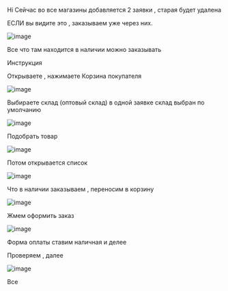 Hi
Сейчас во все магазины добавляется 2 заявки , старая будет удалена

ЕСЛИ вы видите это , заказываем уже через них.

![image](https://github.com/SemenSMR/Information1c/assets/124078571/227d5027-a72a-475c-91c5-8e923defe04b)


Все что там находится в наличии можно заказывать 



Инструкция

Открываете , нажимаете Корзина покупателя

![image](https://github.com/SemenSMR/Information1c/assets/124078571/2377e09f-b180-4e9d-9f6b-ac3ae5c92e18)

 Выбираете склад (оптовый склад) в одной заявке склад выбран по умолчанию

 ![image](https://github.com/SemenSMR/Information1c/assets/124078571/230059b0-a98e-4896-b088-8e63d0511606)

 Подобрать товар

 ![image](https://github.com/SemenSMR/Information1c/assets/124078571/8fc3ab5d-4dca-449c-862b-fcad1c124de1)

Потом открывается список 

![image](https://github.com/SemenSMR/Information1c/assets/124078571/3bd47757-f81f-4462-82ab-b6f521fe5b41)

Что в наличии заказываем , переносим в корзину 

![image](https://github.com/SemenSMR/Information1c/assets/124078571/7532c795-57e9-4105-bd0f-a86e611af6b1)

 Жмем оформить заказ 


![image](https://github.com/SemenSMR/Information1c/assets/124078571/ac270682-e600-46a7-b4ff-0cb5e35b2b48)



 Форма оплаты ставим наличная и делее

 Проверяем , далее

![image](https://github.com/SemenSMR/Information1c/assets/124078571/374d3b65-bc69-4b31-b9ee-978c7ef693b0)


Все





